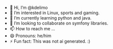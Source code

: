 - 👋 Hi, I’m @kdelimo
- 👀 I’m interested in Linux, sports and gaming.
- 🌱 I’m currently learning python and java.
- 💞️ I’m looking to collaborate on symfony libraries.
- 📫 How to reach me ...
- 😄 Pronouns: he/him
- ⚡ Fun fact: This was not ai generated. :)

<!---
kdelimo/kdelimo is a ✨ special ✨ repository because its `README.md` (this file) appears on your GitHub profile.
You can click the Preview link to take a look at your changes.
--->
